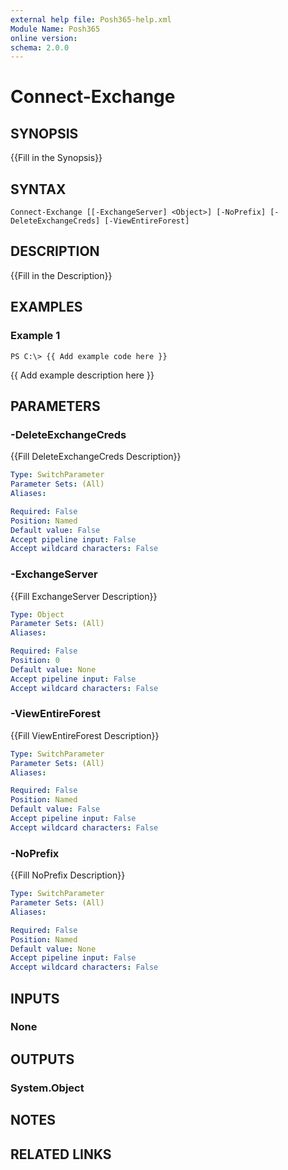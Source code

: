```yaml
---
external help file: Posh365-help.xml
Module Name: Posh365
online version: 
schema: 2.0.0
---
```


# Connect-Exchange

## SYNOPSIS
{{Fill in the Synopsis}}

## SYNTAX

```
Connect-Exchange [[-ExchangeServer] <Object>] [-NoPrefix] [-DeleteExchangeCreds] [-ViewEntireForest]
```

## DESCRIPTION
{{Fill in the Description}}

## EXAMPLES

### Example 1
```
PS C:\> {{ Add example code here }}
```

{{ Add example description here }}

## PARAMETERS

### -DeleteExchangeCreds
{{Fill DeleteExchangeCreds Description}}

```yaml
Type: SwitchParameter
Parameter Sets: (All)
Aliases: 

Required: False
Position: Named
Default value: False
Accept pipeline input: False
Accept wildcard characters: False
```

### -ExchangeServer
{{Fill ExchangeServer Description}}

```yaml
Type: Object
Parameter Sets: (All)
Aliases: 

Required: False
Position: 0
Default value: None
Accept pipeline input: False
Accept wildcard characters: False
```

### -ViewEntireForest
{{Fill ViewEntireForest Description}}

```yaml
Type: SwitchParameter
Parameter Sets: (All)
Aliases: 

Required: False
Position: Named
Default value: False
Accept pipeline input: False
Accept wildcard characters: False
```

### -NoPrefix
{{Fill NoPrefix Description}}

```yaml
Type: SwitchParameter
Parameter Sets: (All)
Aliases: 

Required: False
Position: Named
Default value: None
Accept pipeline input: False
Accept wildcard characters: False
```

## INPUTS

### None

## OUTPUTS

### System.Object

## NOTES

## RELATED LINKS

